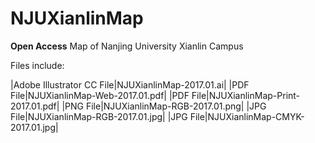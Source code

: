 # NJUXianlinMap
**Open Access** Map of Nanjing University Xianlin Campus



Files include:

|Adobe Illustrator CC File|NJUXianlinMap-2017.01.ai|
|PDF File|NJUXianlinMap-Web-2017.01.pdf|
|PDF File|NJUXianlinMap-Print-2017.01.pdf|
|PNG File|NJUXianlinMap-RGB-2017.01.png|
|JPG File|NJUXianlinMap-RGB-2017.01.jpg|
|JPG File|NJUXianlinMap-CMYK-2017.01.jpg|
